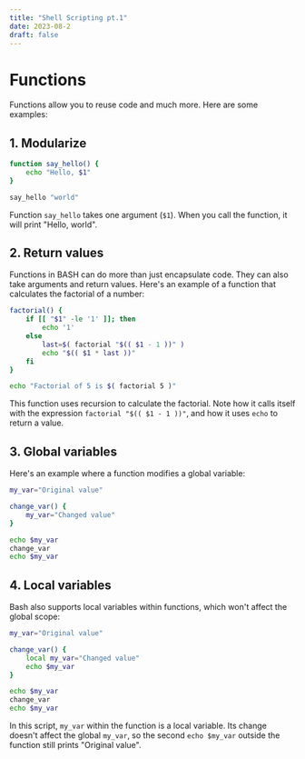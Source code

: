 ```yaml
---
title: "Shell Scripting pt.1"
date: 2023-08-2
draft: false
---
```

# Functions

Functions allow you to reuse code and much more. Here are some examples:

## 1. Modularize 

```bash
function say_hello() {
    echo "Hello, $1"
}

say_hello "world"
```

Function `say_hello` takes one argument (`$1`). When you call the function, it will print "Hello, world".


## 2. Return values

Functions in BASH can do more than just encapsulate code. They can also take arguments and return values. Here's an example of a function that calculates the factorial of a number:

   ```bash
   factorial() {
       if [[ "$1" -le '1' ]]; then
           echo '1'
       else
           last=$( factorial "$(( $1 - 1 ))" )
           echo "$(( $1 * last ))"
       fi
   }

   echo "Factorial of 5 is $( factorial 5 )"
   ```

This function uses recursion to calculate the factorial. Note how it calls itself with the expression `factorial "$(( $1 - 1 ))"`, and how it uses `echo` to return a value.


## 3. Global variables


Here's an example where a function modifies a global variable:

   ```bash
   my_var="Original value"

   change_var() {
       my_var="Changed value"
   }

   echo $my_var
   change_var
   echo $my_var
   ```


## 4. Local variables

Bash also supports local variables within functions, which won't affect the 
global scope:

   ```bash
   my_var="Original value"

   change_var() {
       local my_var="Changed value"
       echo $my_var
   }

   echo $my_var
   change_var
   echo $my_var
   ```

In this script, `my_var` within the function is a local variable. Its change doesn't affect the global `my_var`, so the second `echo $my_var` outside the function still prints "Original value".
